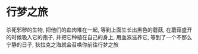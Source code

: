 # 行梦之旅

杀死邪秽的生物, 把他们的血肉堆在一起, 等到上面生长出黑色的蘑菇, 在蘑菇盛开的时候吸入它的孢子, 并把它种植在自己的身上, 用血液滋养它, 等到了一个不那么宁静的日子, 狄拉克之海就会召唤你前往行梦之旅

